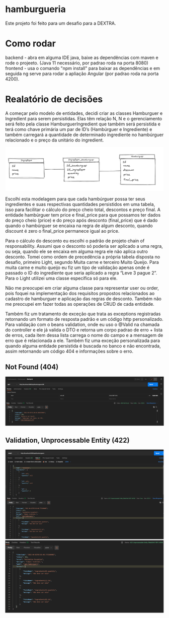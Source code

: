 # hamburgueria

Este projeto foi feito para um desafio para a DEXTRA.

# Como rodar

backend - abra em alguma IDE java, baixe as dependências com maven e rode o projeeto. (Java 11 necessário, por padrao roda na porta 8080) <br>
frontend - usa o comando "npm install" para baixar as dependências e em seguida ng serve para rodar a apliação Angular (por padrao roda na porta 4200).

# Realatório de decisões

A começar pelo modelo de entidades, decidi criar as classes Hamburguer e Ingredient para serem persistidas. Elas têm relação N, N e o gerenciamento será feito pela classe HamburguerIngredient que também será persistida e terá como chave primária um par de ID’s (Hambúrguer e Ingrediente) e também carregará a quantidade de determinado ingrediente no hambúrguer relacionado e o preço da unitário do ingredient.

![Alt text](doc-img/modelo.PNG "Modelo")

Escolhi esta modelagem para que cada hambúrguer possa ter seus ingredientes e suas respectivas quantidades persistidos em uma tabela, isso para facilitar o cálculo do preço cheio total, descontos e preço final. A entidade hambúrguer tem price e final_price para que possamos ter dados do preço cheio (price) e do preço após desconto (final_price) que é dado quando o hambúrguer se encaixa na regra de algum desconto, quando discount é zero o final_price permanece igual ao price.

Para o cálculo do desconto eu escolhi o padrão de projeto chain of responsability. Assumi que o desconto só poderia ser aplicado a uma regra, ou seja, quando ele se encaixa em alguma regra ele não aplica outro desconto. Tomei como ordem de precedência a própria tabela disposta no desafio, primeiro Light, segundo Muita carne e terceiro Muito Queijo. Para muita carne e muito queijo eu fiz um tipo de validação apenas onde é passado o ID do ingrediente que seria aplicado a regra “Leve 3 pague 2”. Para o Light utilizei uma classe específica só para ele.

Não me preocupei em criar alguma classe para representar user ou order, pois foquei na implementação dos requisitos propostos relacionados ao cadastro de hamburguer e aplicação das regras de desconto. Também não me preocupei em fazer todas as operações de CRUD de cada entidade.

Também fiz um tratamento de exceção que trata as exceptions registradas retornando um formato de resposta padrão e um código http personalizado. Para validação com o beans validation, onde eu uso o @Valid na chamada do controller e ele já valida o DTO e retorna um corpo padrao de erro + lista de erros, cada item dessa lista carrega o nome do campo e a mensagem de erro que é relacionada a ele. Também fiz uma exceção personalizada para quando alguma entidade persistida é buscada no banco e não encontrada, assim retornando um código 404 e informações sobre o erro.

## Not Found (404)
![Alt text](doc-img/notfound.PNG "404 example")

## Validation, Unprocessable Entity (422)

![Alt text](doc-img/validation1.PNG "422 example 1")
![Alt text](doc-img/validation2.PNG "422 example 2")
